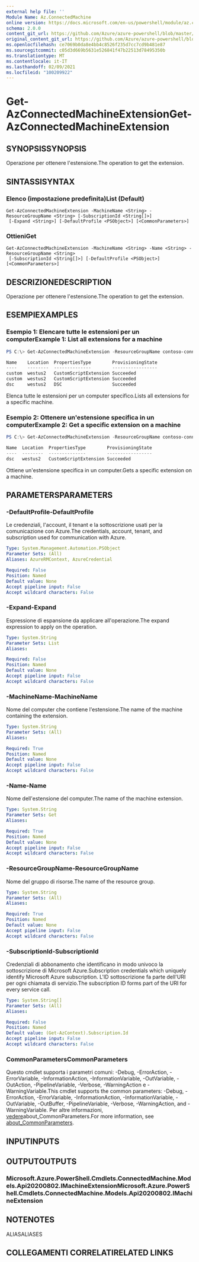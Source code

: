 ```yaml
---
external help file: ''
Module Name: Az.ConnectedMachine
online version: https://docs.microsoft.com/en-us/powershell/module/az.connectedmachine/get-azconnectedmachineextension
schema: 2.0.0
content_git_url: https://github.com/Azure/azure-powershell/blob/master/src/ConnectedMachine/help/Get-AzConnectedMachineExtension.md
original_content_git_url: https://github.com/Azure/azure-powershell/blob/master/src/ConnectedMachine/help/Get-AzConnectedMachineExtension.md
ms.openlocfilehash: ce7069b0da8e4bb4c8526f235d7cc7cd9b481e87
ms.sourcegitcommit: c05d3d669b5631e526841f47b22513d78495350b
ms.translationtype: MT
ms.contentlocale: it-IT
ms.lasthandoff: 02/09/2021
ms.locfileid: "100209922"
---
```

# <span data-ttu-id="5d8e1-101">Get-AzConnectedMachineExtension</span><span class="sxs-lookup"><span data-stu-id="5d8e1-101">Get-AzConnectedMachineExtension</span></span>

## <span data-ttu-id="5d8e1-102">SYNOPSIS</span><span class="sxs-lookup"><span data-stu-id="5d8e1-102">SYNOPSIS</span></span>
<span data-ttu-id="5d8e1-103">Operazione per ottenere l'estensione.</span><span class="sxs-lookup"><span data-stu-id="5d8e1-103">The operation to get the extension.</span></span>

## <span data-ttu-id="5d8e1-104">SINTASSI</span><span class="sxs-lookup"><span data-stu-id="5d8e1-104">SYNTAX</span></span>

### <span data-ttu-id="5d8e1-105">Elenco (impostazione predefinita)</span><span class="sxs-lookup"><span data-stu-id="5d8e1-105">List (Default)</span></span>
```
Get-AzConnectedMachineExtension -MachineName <String> -ResourceGroupName <String> [-SubscriptionId <String[]>]
 [-Expand <String>] [-DefaultProfile <PSObject>] [<CommonParameters>]
```

### <span data-ttu-id="5d8e1-106">Ottieni</span><span class="sxs-lookup"><span data-stu-id="5d8e1-106">Get</span></span>
```
Get-AzConnectedMachineExtension -MachineName <String> -Name <String> -ResourceGroupName <String>
 [-SubscriptionId <String[]>] [-DefaultProfile <PSObject>] [<CommonParameters>]
```

## <span data-ttu-id="5d8e1-107">DESCRIZIONE</span><span class="sxs-lookup"><span data-stu-id="5d8e1-107">DESCRIPTION</span></span>
<span data-ttu-id="5d8e1-108">Operazione per ottenere l'estensione.</span><span class="sxs-lookup"><span data-stu-id="5d8e1-108">The operation to get the extension.</span></span>

## <span data-ttu-id="5d8e1-109">ESEMPI</span><span class="sxs-lookup"><span data-stu-id="5d8e1-109">EXAMPLES</span></span>

### <span data-ttu-id="5d8e1-110">Esempio 1: Elencare tutte le estensioni per un computer</span><span class="sxs-lookup"><span data-stu-id="5d8e1-110">Example 1: List all extensions for a machine</span></span>
```powershell
PS C:\> Get-AzConnectedMachineExtension -ResourceGroupName contoso-connected-machines -MachineName winwestus2_2

Name    Location  PropertiesType        ProvisioningState
----    --------  --------------        -----------------
custom  westus2   CustomScriptExtension Succeeded
custom  westus2   CustomScriptExtension Succeeded
dsc     westus2   DSC                   Succeeded
```

<span data-ttu-id="5d8e1-111">Elenca tutte le estensioni per un computer specifico.</span><span class="sxs-lookup"><span data-stu-id="5d8e1-111">Lists all extensions for a specific machine.</span></span>

### <span data-ttu-id="5d8e1-112">Esempio 2: Ottenere un'estensione specifica in un computer</span><span class="sxs-lookup"><span data-stu-id="5d8e1-112">Example 2: Get a specific extension on a machine</span></span>
```powershell
PS C:\> Get-AzConnectedMachineExtension -ResourceGroupName contoso-connected-machines -MachineName winwestus2_2 -Name dsc

Name  Location  PropertiesType        ProvisioningState
----  --------  --------------        -----------------
dsc   westus2   CustomScriptExtension Succeeded
```

<span data-ttu-id="5d8e1-113">Ottiene un'estensione specifica in un computer.</span><span class="sxs-lookup"><span data-stu-id="5d8e1-113">Gets a specific extension on a machine.</span></span>

## <span data-ttu-id="5d8e1-114">PARAMETERS</span><span class="sxs-lookup"><span data-stu-id="5d8e1-114">PARAMETERS</span></span>

### <span data-ttu-id="5d8e1-115">-DefaultProfile</span><span class="sxs-lookup"><span data-stu-id="5d8e1-115">-DefaultProfile</span></span>
<span data-ttu-id="5d8e1-116">Le credenziali, l'account, il tenant e la sottoscrizione usati per la comunicazione con Azure.</span><span class="sxs-lookup"><span data-stu-id="5d8e1-116">The credentials, account, tenant, and subscription used for communication with Azure.</span></span>

```yaml
Type: System.Management.Automation.PSObject
Parameter Sets: (All)
Aliases: AzureRMContext, AzureCredential

Required: False
Position: Named
Default value: None
Accept pipeline input: False
Accept wildcard characters: False
```

### <span data-ttu-id="5d8e1-117">-Expand</span><span class="sxs-lookup"><span data-stu-id="5d8e1-117">-Expand</span></span>
<span data-ttu-id="5d8e1-118">Espressione di espansione da applicare all'operazione.</span><span class="sxs-lookup"><span data-stu-id="5d8e1-118">The expand expression to apply on the operation.</span></span>

```yaml
Type: System.String
Parameter Sets: List
Aliases:

Required: False
Position: Named
Default value: None
Accept pipeline input: False
Accept wildcard characters: False
```

### <span data-ttu-id="5d8e1-119">-MachineName</span><span class="sxs-lookup"><span data-stu-id="5d8e1-119">-MachineName</span></span>
<span data-ttu-id="5d8e1-120">Nome del computer che contiene l'estensione.</span><span class="sxs-lookup"><span data-stu-id="5d8e1-120">The name of the machine containing the extension.</span></span>

```yaml
Type: System.String
Parameter Sets: (All)
Aliases:

Required: True
Position: Named
Default value: None
Accept pipeline input: False
Accept wildcard characters: False
```

### <span data-ttu-id="5d8e1-121">-Name</span><span class="sxs-lookup"><span data-stu-id="5d8e1-121">-Name</span></span>
<span data-ttu-id="5d8e1-122">Nome dell'estensione del computer.</span><span class="sxs-lookup"><span data-stu-id="5d8e1-122">The name of the machine extension.</span></span>

```yaml
Type: System.String
Parameter Sets: Get
Aliases:

Required: True
Position: Named
Default value: None
Accept pipeline input: False
Accept wildcard characters: False
```

### <span data-ttu-id="5d8e1-123">-ResourceGroupName</span><span class="sxs-lookup"><span data-stu-id="5d8e1-123">-ResourceGroupName</span></span>
<span data-ttu-id="5d8e1-124">Nome del gruppo di risorse.</span><span class="sxs-lookup"><span data-stu-id="5d8e1-124">The name of the resource group.</span></span>

```yaml
Type: System.String
Parameter Sets: (All)
Aliases:

Required: True
Position: Named
Default value: None
Accept pipeline input: False
Accept wildcard characters: False
```

### <span data-ttu-id="5d8e1-125">-SubscriptionId</span><span class="sxs-lookup"><span data-stu-id="5d8e1-125">-SubscriptionId</span></span>
<span data-ttu-id="5d8e1-126">Credenziali di abbonamento che identificano in modo univoco la sottoscrizione di Microsoft Azure.</span><span class="sxs-lookup"><span data-stu-id="5d8e1-126">Subscription credentials which uniquely identify Microsoft Azure subscription.</span></span>
<span data-ttu-id="5d8e1-127">L'ID sottoscrizione fa parte dell'URI per ogni chiamata di servizio.</span><span class="sxs-lookup"><span data-stu-id="5d8e1-127">The subscription ID forms part of the URI for every service call.</span></span>

```yaml
Type: System.String[]
Parameter Sets: (All)
Aliases:

Required: False
Position: Named
Default value: (Get-AzContext).Subscription.Id
Accept pipeline input: False
Accept wildcard characters: False
```

### <span data-ttu-id="5d8e1-128">CommonParameters</span><span class="sxs-lookup"><span data-stu-id="5d8e1-128">CommonParameters</span></span>
<span data-ttu-id="5d8e1-129">Questo cmdlet supporta i parametri comuni: -Debug, -ErrorAction, -ErrorVariable, -InformationAction, -InformationVariable, -OutVariable, -OutAction, -PipelineVariable, -Verbose, -WarningAction e -WarningVariable.</span><span class="sxs-lookup"><span data-stu-id="5d8e1-129">This cmdlet supports the common parameters: -Debug, -ErrorAction, -ErrorVariable, -InformationAction, -InformationVariable, -OutVariable, -OutBuffer, -PipelineVariable, -Verbose, -WarningAction, and -WarningVariable.</span></span> <span data-ttu-id="5d8e1-130">Per altre informazioni, [vedere](http://go.microsoft.com/fwlink/?LinkID=113216)about_CommonParameters.</span><span class="sxs-lookup"><span data-stu-id="5d8e1-130">For more information, see [about_CommonParameters](http://go.microsoft.com/fwlink/?LinkID=113216).</span></span>

## <span data-ttu-id="5d8e1-131">INPUT</span><span class="sxs-lookup"><span data-stu-id="5d8e1-131">INPUTS</span></span>

## <span data-ttu-id="5d8e1-132">OUTPUT</span><span class="sxs-lookup"><span data-stu-id="5d8e1-132">OUTPUTS</span></span>

### <span data-ttu-id="5d8e1-133">Microsoft.Azure.PowerShell.Cmdlets.ConnectedMachine.Models.Api20200802.IMachineExtension</span><span class="sxs-lookup"><span data-stu-id="5d8e1-133">Microsoft.Azure.PowerShell.Cmdlets.ConnectedMachine.Models.Api20200802.IMachineExtension</span></span>

## <span data-ttu-id="5d8e1-134">NOTE</span><span class="sxs-lookup"><span data-stu-id="5d8e1-134">NOTES</span></span>

<span data-ttu-id="5d8e1-135">ALIAS</span><span class="sxs-lookup"><span data-stu-id="5d8e1-135">ALIASES</span></span>

## <span data-ttu-id="5d8e1-136">COLLEGAMENTI CORRELATI</span><span class="sxs-lookup"><span data-stu-id="5d8e1-136">RELATED LINKS</span></span>

